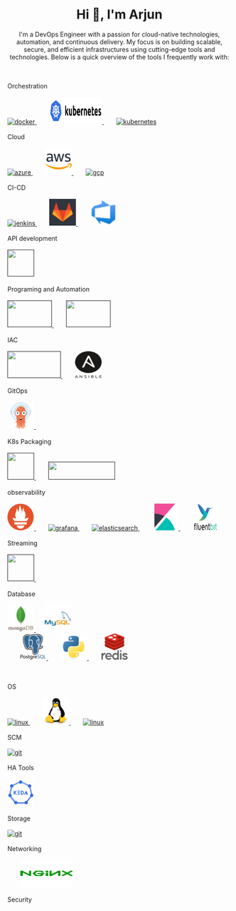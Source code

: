 <h1 align="center">Hi 👋, I'm Arjun</h1>
<div align="center">I'm a DevOps Engineer with a passion for cloud-native technologies, automation, and continuous delivery. My focus is on building scalable, secure, and efficient infrastructures using cutting-edge tools and technologies. Below is a quick overview of the tools I frequently work with:</div>

<br> <br>
Orchestration
<br> <br> 
<a href="https://www.docker.com/" target="_blank" rel="noreferrer"> <img src="https://github.com/gilbarbara/logos/blob/main/logos/docker.svg" alt="docker" width="120" height="60"/> </a> 
&nbsp;&nbsp;&nbsp;&nbsp;&nbsp;&nbsp;
<a href="https://kubernetes.io" target="_blank" rel="noreferrer"> <img src="https://github.com/cncf/artwork/blob/main/projects/kubernetes/horizontal/color/kubernetes-horizontal-color.svg" alt="kubernetes" width="120" height="60"/> </a>
&nbsp;&nbsp;&nbsp;&nbsp;&nbsp;&nbsp;
<a href="https://kubernetes.io" target="_blank" rel="noreferrer"> <img src="https://cdn.prod.website-files.com/60d28872831dd0f87a178997/661ca132697136342511fa22_vCluster%20Logo.svg" alt="kubernetes" width="120" height="60"/> </a>
<br> <br> 
Cloud 
<br> <br> 
<a href="https://azure.microsoft.com/en-in/" target="_blank" rel="noreferrer"> <img src="https://www.vectorlogo.zone/logos/microsoft_azure/microsoft_azure-icon.svg" alt="azure" width="60" height="60"/> </a> 
&nbsp;&nbsp;&nbsp;&nbsp;&nbsp;&nbsp;
<a href="" target="_blank" rel="noreferrer"> <img src="https://raw.githubusercontent.com/devicons/devicon/master/icons/amazonwebservices/amazonwebservices-original-wordmark.svg" alt="aws" width="60" height="60"/> </a> 
&nbsp;&nbsp;&nbsp;&nbsp;&nbsp;&nbsp;
<a href="https://cloud.google.com" target="_blank" rel="noreferrer"> <img src="https://www.vectorlogo.zone/logos/google_cloud/google_cloud-icon.svg" alt="gcp" width="60" height="60"/> </a> 
<br> <br> 
CI-CD
<br> <br> 
<a href="https://www.jenkins.io" target="_blank" rel="noreferrer"> <img src="https://www.vectorlogo.zone/logos/jenkins/jenkins-icon.svg" alt="jenkins" width="60" height="60"/> </a> 
&nbsp;&nbsp;&nbsp;&nbsp;&nbsp;&nbsp;
<a href="" target="_blank" rel="noreferrer"> <img src="https://github.com/edent/SuperTinyIcons/blob/master/images/svg/gitlab.svg" alt="" width="60" height="60"/> </a> 
&nbsp;&nbsp;&nbsp;&nbsp;&nbsp;&nbsp;
<a href="" target="_blank" rel="noreferrer"> <img src="https://github.com/walkxcode/dashboard-icons/blob/main/svg/azure-devops.svg" alt="" width="60" height="60"/> </a>
<br> <br> 
API development
<br> <br> 
<a href="" target="_blank" rel="noreferrer"> <img src="https://github.com/gilbarbara/logos/blob/main/logos/fastapi-icon.svg" alt="" width="60" height="60"/> </a> 
<br> <br> 
Programing and Automation
<br> <br> 
<a href="" target="_blank" rel="noreferrer"> <img src="https://github.com/detain/svg-logos/blob/master/svg/p/python-3.svg" alt="" width="100" height="60"/> </a> 
&nbsp;&nbsp;&nbsp;&nbsp;&nbsp;&nbsp;
<a href="" target="_blank" rel="noreferrer"> <img src="https://github.com/gilbarbara/logos/blob/main/logos/bash.svg" alt="" width="100" height="60"/> </a> 
<br> <br> 
IAC
<br> <br> 
<a href="" target="_blank" rel="noreferrer"> <img src="https://github.com/gilbarbara/logos/blob/main/logos/terraform.svg" alt="" width="120" height="60"/> </a> 
&nbsp;&nbsp;&nbsp;&nbsp;&nbsp;&nbsp;
<a href="" target="_blank" rel="noreferrer"> <img src="https://github.com/gilbarbara/logos/blob/main/logos/ansible.svg" alt="" width="60" height="60"/> </a> 
<br> <br> 
GitOps
<br> <br> 
<a href="" target="_blank" rel="noreferrer"> <img src="https://github.com/walkxcode/dashboard-icons/blob/main/svg/argocd.svg" alt="" width="60" height="60"/> </a> 
&nbsp;&nbsp;&nbsp;&nbsp;&nbsp;&nbsp;
<br> <br> 
K8s Packaging
<br> <br> 
<a href="" target="_blank" rel="noreferrer"> <img src="https://github.com/gilbarbara/logos/blob/main/logos/helm.svg" alt="" width="60" height="60"/> </a> 
&nbsp;&nbsp;&nbsp;&nbsp;&nbsp;&nbsp;
<a href="" target="_blank" rel="noreferrer"> <img src="https://miro.medium.com/v2/resize:fit:1400/format:webp/1*D_zi4yHDqh2Hx0YnLxtlGQ.jpeg" alt="" width="150" height="40"/> </a> 
<br> <br> 
observability
<br> <br> 
<a href="" target="_blank" rel="noreferrer"> <img src="https://github.com/walkxcode/dashboard-icons/blob/main/svg/prometheus.svg" alt="" width="60" height="60"/> </a> 
&nbsp;&nbsp;&nbsp;&nbsp;&nbsp;&nbsp;
<a href="https://grafana.com" target="_blank" rel="noreferrer"> <img src="https://www.vectorlogo.zone/logos/grafana/grafana-icon.svg" alt="grafana" width="60" height="60"/> </a> 
&nbsp;&nbsp;&nbsp;&nbsp;&nbsp;&nbsp;
<a href="https://www.elastic.co" target="_blank" rel="noreferrer"> <img src="https://www.vectorlogo.zone/logos/elastic/elastic-icon.svg" alt="elasticsearch" width="60" height="60"/> </a>
&nbsp;&nbsp;&nbsp;&nbsp;&nbsp;&nbsp;
<a href="" target="_blank" rel="noreferrer"> <img src="https://github.com/devicons/devicon/blob/master/icons/kibana/kibana-original.svg" alt="" width="60" height="60"/> </a>
&nbsp;&nbsp;&nbsp;&nbsp;&nbsp;&nbsp;
<a href="" target="_blank" rel="noreferrer"> <img src="https://github.com/cncf/artwork/blob/main/projects/fluentd/fluentbit/stacked/fluentbit-stacked-color.svg" alt="" width="59" height="60"/> </a>
<br> <br> 
Streaming 
<br> <br> 
<a href="" target="_blank" rel="noreferrer"> <img src="https://upload.wikimedia.org/wikipedia/commons/0/0a/Apache_kafka-icon.svg" alt="" width="60" height="60"/> </a> 
&nbsp;&nbsp;&nbsp;&nbsp;&nbsp;&nbsp;
<br> <br> 
Database
<br> <br> 
<a href="https://www.mongodb.com/" target="_blank" rel="noreferrer"> <img src="https://raw.githubusercontent.com/devicons/devicon/master/icons/mongodb/mongodb-original-wordmark.svg" alt="mongodb" width="60" height="60"/> </a> 
&nbsp;&nbsp;&nbsp;&nbsp;
<a href="https://www.mysql.com/" target="_blank" rel="noreferrer"> <img src="https://raw.githubusercontent.com/devicons/devicon/master/icons/mysql/mysql-original-wordmark.svg" alt="mysql" width="60" height="60"/> </a>  
&nbsp;&nbsp;&nbsp;&nbsp;&nbsp;&nbsp;
<a href="https://www.postgresql.org" target="_blank" rel="noreferrer"> <img src="https://raw.githubusercontent.com/devicons/devicon/master/icons/postgresql/postgresql-original-wordmark.svg" alt="postgresql" width="60" height="60"/> </a> 
&nbsp;&nbsp;&nbsp;&nbsp;&nbsp;&nbsp;
<a href="https://www.python.org" target="_blank" rel="noreferrer"> <img src="https://raw.githubusercontent.com/devicons/devicon/master/icons/python/python-original.svg" alt="python" width="60" height="60"/> </a> 
&nbsp;&nbsp;&nbsp;&nbsp;&nbsp;&nbsp;
<a href="https://redis.io" target="_blank" rel="noreferrer"> <img src="https://raw.githubusercontent.com/devicons/devicon/master/icons/redis/redis-original-wordmark.svg" alt="redis" width="60" height="60"/> </a> </p>
<br> <br> 
OS
<br> <br> 
<a href="https://www.linux.org/" target="_blank" rel="noreferrer"> <img src="https://github.com/get-icon/geticon/blob/master/icons/redhat.svg" alt="linux" width="60" height="60"/> </a> 
&nbsp;&nbsp;&nbsp;&nbsp;&nbsp;&nbsp;
<a href="https://www.linux.org/" target="_blank" rel="noreferrer"> <img src="https://raw.githubusercontent.com/devicons/devicon/master/icons/linux/linux-original.svg" alt="linux" width="60" height="60"/> </a> 
&nbsp;&nbsp;&nbsp;&nbsp;&nbsp;&nbsp;
<a href="https://www.linux.org/" target="_blank" rel="noreferrer"> <img src="https://upload.wikimedia.org/wikipedia/commons/7/76/Ubuntu-logo-2022.svg" alt="linux" width="120" height="60"/> </a>
<br> <br> 
SCM 
<br> <br> 
<a href="https://git-scm.com/" target="_blank" rel="noreferrer"> <img src="https://www.vectorlogo.zone/logos/git-scm/git-scm-icon.svg" alt="git" width="60" height="60"/> </a> 
<br> <br>
HA Tools
<br> <br>
<a href="https://git-scm.com/" target="_blank" rel="noreferrer"> <img src="https://github.com/cncf/artwork/blob/main/projects/keda/icon/color/keda-icon-color.svg" alt="git" width="60" height="60"/> </a> 
<br><br>
Storage 
<br> <br>
<a href="https://git-scm.com/" target="_blank" rel="noreferrer"> <img src="https://min.io/resources/img/logo/MINIO_wordmark.png" alt="git" width="120" height="35"/> </a>
<br><br>
Networking
<br> <br>
&nbsp;&nbsp;&nbsp;&nbsp;&nbsp;&nbsp;
<a href="https://www.nginx.com" target="_blank" rel="noreferrer"> <img src="https://raw.githubusercontent.com/devicons/devicon/master/icons/nginx/nginx-original.svg" alt="nginx" width="120" height="60"/> </a>
<br><br>
Security




